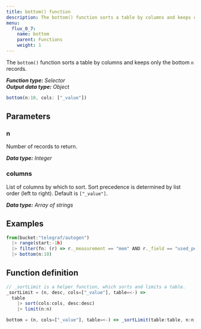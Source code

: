 ```yaml
---
title: bottom() function
description: The bottom() function sorts a table by columns and keeps only the bottom n records.
menu:
  flux_0_7:
    name: bottom
    parent: Functions
    weight: 1
---
```


The `bottom()` function sorts a table by columns and keeps only the bottom `n` records.

_**Function type:** Selector_  
_**Output data type:** Object_

```js
bottom(n:10, cols: ["_value"])
```

## Parameters

### n
Number of records to return.

_**Data type:** Integer_

### columns
List of columns by which to sort.
Sort precedence is determined by list order (left to right).
Default is `["_value"]`.

_**Data type:** Array of strings_

## Examples
```js
from(bucket:"telegraf/autogen")
  |> range(start:-1h)
  |> filter(fn: (r) => r._measurement == "mem" AND r._field == "used_percent")
  |> bottom(n:10)
```

## Function definition
```js
// _sortLimit is a helper function, which sorts and limits a table.
_sortLimit = (n, desc, cols=["_value"], table=<-) =>
  table
    |> sort(cols:cols, desc:desc)
    |> limit(n:n)

bottom = (n, cols=["_value"], table=<-) => _sortLimit(table:table, n:n, cols:cols, desc:false)
```
